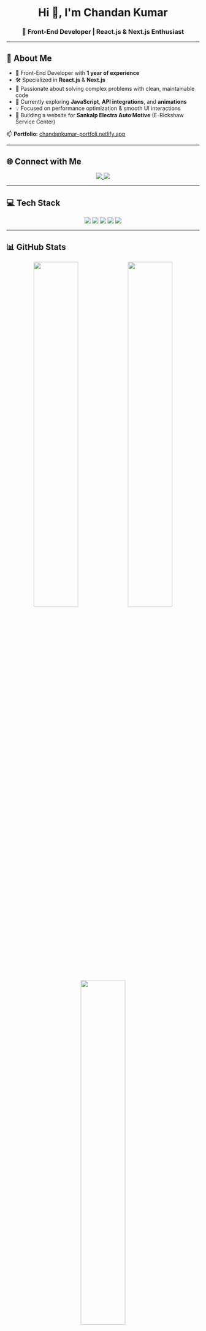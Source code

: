 <h1 align="center">Hi 👋, I'm Chandan Kumar</h1>
<h3 align="center">🚀 Front-End Developer | React.js & Next.js Enthusiast</h3>

---

## 🌟 About Me  
- 🔧 Front-End Developer with **1 year of experience**  
- 🛠️ Specialized in **React.js** & **Next.js**  
- 🧠 Passionate about solving complex problems with clean, maintainable code  
- 🌱 Currently exploring **JavaScript**, **API integrations**, and **animations**  
- 💡 Focused on performance optimization & smooth UI interactions  
- 🔭 Building a website for **Sankalp Electra Auto Motive** (E-Rickshaw Service Center)  

📫 **Portfolio:** [chandankumar-portfoli.netlify.app](https://chandankumar-portfoli.netlify.app/)

---

## 🌐 Connect with Me  
<p align="center">
  <a href="https://linkedin.com/in/chandan-d" target="_blank">
    <img src="https://img.shields.io/badge/LinkedIn-0A66C2.svg?style=for-the-badge&logo=linkedin&logoColor=white"/>
  </a>
  <a href="https://instagram.com/iamchandankumar__" target="_blank">
    <img src="https://img.shields.io/badge/Instagram-E4405F.svg?style=for-the-badge&logo=instagram&logoColor=white"/>
  </a>
</p>

---

## 💻 Tech Stack  
<p align="center">
  <img src="https://img.shields.io/badge/React-20232A.svg?style=for-the-badge&logo=react&logoColor=61DAFB"/>
  <img src="https://img.shields.io/badge/Next.js-000000.svg?style=for-the-badge&logo=nextdotjs&logoColor=white"/>
  <img src="https://img.shields.io/badge/TailwindCSS-06B6D4.svg?style=for-the-badge&logo=tailwindcss&logoColor=white"/>
  <img src="https://img.shields.io/badge/Bootstrap-7952B3.svg?style=for-the-badge&logo=bootstrap&logoColor=white"/>
  <img src="https://img.shields.io/badge/CSS3-1572B6.svg?style=for-the-badge&logo=css3&logoColor=white"/>
</p>

---

## 📊 GitHub Stats  
<div align="center">
  <img src="https://github-readme-stats.vercel.app/api?username=ChandanKumarWeb&theme=transparent&show_icons=true&hide_border=true&count_private=true&include_all_commits=true" width="48%"/>
  <img src="https://github-readme-streak-stats.herokuapp.com/?user=ChandanKumarWeb&theme=transparent&hide_border=true" width="48%"/>
  <br/>
  <img src="https://github-readme-stats.vercel.app/api/top-langs/?username=ChandanKumarWeb&theme=transparent&hide_border=true&layout=compact&langs_count=6" width="48%"/>
</div>


---

## 📈 Profile Visitors  
<p align="center">
  <img src="https://komarev.com/ghpvc/?username=ChandanKumarWeb&label=Profile%20Views&color=0e75b6&style=for-the-badge" alt="ChandanKumarWeb" />
</p>

---

✨ *Let’s connect and build something awesome together!*  
🧑‍💻 *Crafted with ❤️ by [Chandan Dev](https://chandankumar-portfoli.netlify.app/)*  
